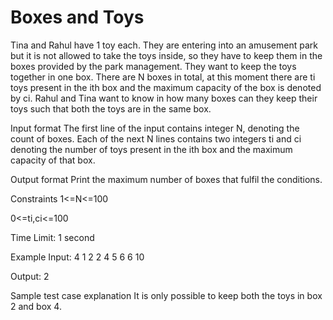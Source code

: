 # Boxes and Toys
Tina and Rahul have 1 toy each. They are entering into an amusement park but it is not allowed to take the toys inside, so they have to keep them in the boxes provided by the park management. They want to keep the toys together in one box. There are N boxes in total, at this moment there are ti toys present in the ith
 box and the maximum capacity of the box is denoted by ci. Rahul and Tina want to know in how many boxes can they keep their toys such that both the toys are in the same box.

Input format
The first line of the input contains integer N, denoting the count of boxes.
Each of the next N lines contains two integers ti and ci denoting the number of toys present in the ith box and the maximum capacity of that box.

Output format
Print the maximum number of boxes that fulfil the conditions.

Constraints
1<=N<=100

0<=ti,ci<=100

Time Limit:
1 second

Example
Input:
4
1 2
2 4
5 6
6 10

Output:
2

Sample test case explanation
It is only possible to keep both the toys in box 2 and box 4.
